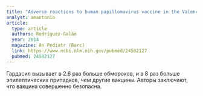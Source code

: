 ```yaml
---
title: "Adverse reactions to human papillomavirus vaccine in the Valencian Community (2007-2011)"
analyst: amantonio
article:
  type: article
  authors: Rodríguez-Galán
  year: 2014
  magazine: An Pediatr (Barc)
  link: https://www.ncbi.nlm.nih.gov/pubmed/24582127
  pubmed: 24582127
---
```


Гардасил вызывает в 2.6 раз больше обмороков, и в 8 раз больше эпилептических припадков, чем другие вакцины. Авторы заключают, что вакцина совершенно безопасна.
